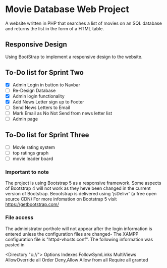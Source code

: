 # Movie Database Web Project

A website written in PHP that searches a list of movies on an SQL database and returns the list in the form of a HTML table.


## Responsive Design

Using BootStrap to implement a responsive design to the website.

## To-Do list for Sprint Two

- [X] Admin Login in button to Navbar
- [ ] Re-Design Database
- [X] Admin login functionality
- [X] Add News Letter sign up to Footer
- [ ] Send News Letters to Email
- [ ] Mark Email as No Not Send from news letter list
- [ ] Admin page

## To-Do list for Sprint Three

- [ ] Movie rating system
- [ ] top ratings graph
- [ ] movie leader board

### Important to note

The project is using Bootstrap 5 as a responsive framework.
Some aspects of Bootstrap 4 will not work as they heve been changed in the current version of Bootstrap.
Beootstrap is delivered using 'jsDelivr' (a free open source CDN)
For more infomation on Bootstrap 5 visit https://getbootstrap.com/


### File access

The administrator porthole will not appear after the login information is entered unless the configuration files
are changed- The XAMPP configuration file is "httpd-vhosts.conf". The following information was pasted in

<Directory "c:/<path-to-projects>/">
        Options Indexes FollowSymLinks MultiViews
        AllowOverride all
        Order Deny,Allow
        Allow from all
        Require all granted
</Directory>

